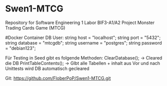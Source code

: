 # Swen1-MTCG
Repository for Software Engineering 1 Labor BIF3-A1/A2 Project Monster Trading Cards Game (MTCG) 

#Docker Container DB User:
string host = "localhost";
string port = "5432";
string database = "mtcgdb";
string username = "postgres";
string password = "debian123";

Für Testing in Seed gibt es folgende Methoden:
ClearDatabase(); -> Cleared die DB
PrintTableContents(); -> GIbt alle Tabellen + inhalt aus
Vor und nach Unittests wird DB automatisch gecleared

Git:
https://github.com/FloberPoP/Swen1-MTCG.git